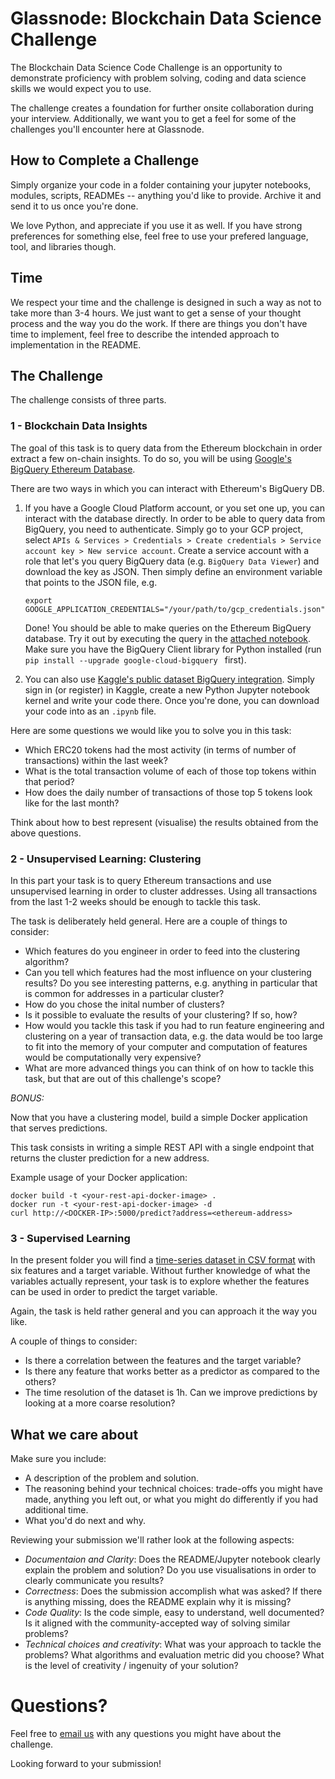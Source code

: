 # Glassnode: Blockchain Data Science Challenge

The Blockchain Data Science Code Challenge is an opportunity to demonstrate proficiency with problem solving, coding and data science skills we would expect you to use.

The challenge creates a foundation for further onsite collaboration during your interview. Additionally, we want you to get a feel for some of the challenges you'll encounter here at Glassnode.

## How to Complete a Challenge

Simply organize your code in a folder containing your jupyter notebooks, modules, scripts, READMEs -- anything you'd like to provide. Archive it and send it to us once you're done.

We love Python, and appreciate if you use it as well. If you have strong preferences for something
else, feel free to use your prefered language, tool, and libraries though.

## Time

We respect your time and the challenge is designed in such a way as not to take more than 3-4 hours. We just want to get a sense of your thought process and the way you do the work. If there are things you don't have time to implement, feel free to describe the intended approach to implementation in the README.

## The Challenge

The challenge consists of three parts.

### 1 - Blockchain Data Insights 

The goal of this task is to query data from the Ethereum blockchain in order extract a few on-chain insights.
To do so, you will be using [Google's BigQuery Ethereum
Database](https://console.cloud.google.com/marketplace/details/bigquery-public-data/ethereum-blockchain).

There are two ways in which you can interact with Ethereum's BigQuery DB.

1. If you have a Google Cloud Platform account, or you set one up, you can interact with the
   database directly. In order to be able to query data from BigQuery, you need to authenticate.
   Simply go to your GCP project, select `APIs & Services > Credentials > Create credentials > Service
   account key > New service account`. Create a service account with a role that let's you query BigQuery data
   (e.g. `BigQuery Data Viewer`) and download the key as JSON. Then simply define an environment
   variable that points to the JSON file, e.g. 
   ```
   export GOOGLE_APPLICATION_CREDENTIALS="/your/path/to/gcp_credentials.json"
   ```
   Done! You should be able to make queries on the Ethereum BigQuery database. Try it out by
   executing the query in the [attached notebook](bigquery-sql-example.ipynb). Make sure you have the BigQuery Client library for
   Python installed (run `pip install --upgrade google-cloud-bigquery ` first).

2. You can also use [Kaggle's public dataset BigQuery
   integration](https://www.kaggle.com/bigquery/ethereum-blockchain). Simply sign in (or register)
   in Kaggle, create a new Python Jupyter notebook kernel and write your code there. Once you're done, you can
   download your code into as an `.ipynb` file.

Here are some questions we would like you to solve you in this task:

- Which ERC20 tokens had the most activity (in terms of number of transactions) within the last week?
- What is the total transaction volume of each of those top tokens within that period?
- How does the daily number of transactions of those top 5 tokens look like for the last month?

Think about how to best represent (visualise) the results obtained from the above questions.

### 2 - Unsupervised Learning: Clustering 

In this part your task is to query Ethereum transactions and use unsupervised learning in order to
cluster addresses. Using all transactions from the last 1-2 weeks should be enough to tackle this task.

The task is deliberately held general. Here are a couple of things to consider:

- Which features do you engineer in order to feed into the clustering algorithm?
- Can you tell which features had the most influence on your clustering results? Do you see interesting patterns, e.g. anything in particular that is common for addresses in a particular cluster?
- How do you chose the inital number of clusters?
- Is it possible to evaluate the results of your clustering? If so, how?
- How would you tackle this task if you had to run feature engineering and clustering on a year
  of transaction data, e.g. the data would be too large to fit into the memory of your computer and computation
  of features would be computationally very expensive?
- What are more advanced things you can think of on how to tackle this task, but that are out of
  this challenge's scope?

*BONUS:*

Now that you have a clustering model, build a simple Docker application that serves predictions.

This task consists in writing a simple REST API with a single endpoint that returns the cluster prediction for a new address.

Example usage of your Docker application:

```
docker build -t <your-rest-api-docker-image> .
docker run -t <your-rest-api-docker-image> -d
curl http://<DOCKER-IP>:5000/predict?address=<ethereum-address>
```

### 3 - Supervised Learning

In the present folder you will find a [time-series dataset in CSV format](challenge_data.csv) with six features and a target variable. Without further knowledge of what the variables actually represent, your task is to explore whether the features can be used in order to predict the target variable.

Again, the task is held rather general and you can approach it the way you like.

A couple of things to consider:

- Is there a correlation between the features and the target variable?
- Is there any feature that works better as a predictor as compared to the others?
- The time resolution of the dataset is 1h. Can we improve predictions by looking at a more
  coarse resolution?

## What we care about

Make sure you include:

- A description of the problem and solution.
- The reasoning behind your technical choices: trade-offs you might have made, anything you left out, or what you might do differently if you had additional time.
- What you'd do next and why.

Reviewing your submission we'll rather look at the following aspects:

* *Documentaion and Clarity*: Does the README/Jupyter notebook clearly explain the problem and solution? Do you use visualisations in order to clearly communicate you results?
* *Correctness*: Does the submission accomplish what was asked? If there is anything missing, does the README explain why it is missing?
* *Code Quality*: Is the code simple, easy to understand, well documented? Is it aligned with the community-accepted way of solving similar problems?
* *Technical choices and creativity*: What was your approach to tackle the problems? What algorithms and evaluation metric did you choose? What is the level of creativity / ingenuity of your solution?

# Questions?

Feel free to [email us](mailto:rafae@glassnode.com) with any questions you might have about the challenge.

Looking forward to your submission!
